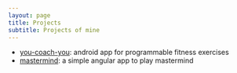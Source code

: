 ```yaml
---
layout: page
title: Projects
subtitle: Projects of mine
---
```


* [you-coach-you](https://github.com/aabeling/you-coach-you): android app for programmable fitness exercises
* [mastermind](https://github.com/aabeling/mastermind): a simple angular app to play mastermind